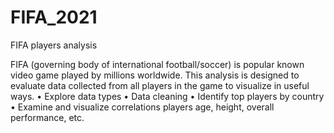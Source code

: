 # FIFA_2021
FIFA players analysis

FIFA (governing body of international football/soccer) is popular known video game played by millions worldwide. This analysis is designed to evaluate data collected from all players in the game to visualize in useful ways. 
•	Explore data types
•	Data cleaning
•	Identify top players by country
•	Examine and visualize correlations players age, height, overall performance, etc.
